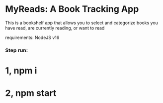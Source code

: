 # MyReads: A Book Tracking App
This is a bookshelf app that allows you to select and categorize books you have read, are currently reading, or want to read

requirements: NodeJS v16

### Step run:
# 1, npm i
# 2, npm start